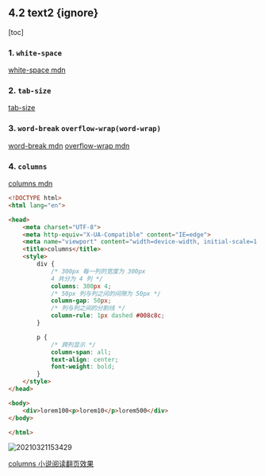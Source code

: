 
## 4.2 text2 {ignore}

[toc]

### 1. `white-space`

[white-space mdn](https://developer.mozilla.org/zh-CN/docs/Web/CSS/white-space)

### 2. `tab-size`

[tab-size](https://developer.mozilla.org/zh-CN/docs/Web/CSS/tab-size)

### 3. `word-break` `overflow-wrap(word-wrap)`

[word-break mdn](https://developer.mozilla.org/zh-CN/docs/Web/CSS/word-break)
[overflow-wrap mdn](https://developer.mozilla.org/zh-CN/docs/Web/CSS/overflow-wrap)

### 4. `columns`

[columns mdn](https://developer.mozilla.org/zh-CN/docs/Web/CSS/columns)


```html
<!DOCTYPE html>
<html lang="en">

<head>
    <meta charset="UTF-8">
    <meta http-equiv="X-UA-Compatible" content="IE=edge">
    <meta name="viewport" content="width=device-width, initial-scale=1.0">
    <title>columns</title>
    <style>
        div {
            /* 300px 每一列的宽度为 300px
            4 共分为 4 列 */
            columns: 300px 4;
            /* 50px 列与列之间的间隙为 50px */
            column-gap: 50px;
            /* 列与列之间的分割线 */
            column-rule: 1px dashed #008c8c;
        }

        p {
            /* 跨列显示 */
            column-span: all;
            text-align: center;
            font-weight: bold;
        }
    </style>
</head>

<body>
    <div>lorem100<p>lorem10</p>lorem500</div>
</body>

</html>
```

![20210321153429](https://cdn.jsdelivr.net/gh/123taojiale/dahuyou_picture@main/blogs/20210321153429.png)

[columns 小说阅读翻页效果](../codes/13.%20columns/index.html)